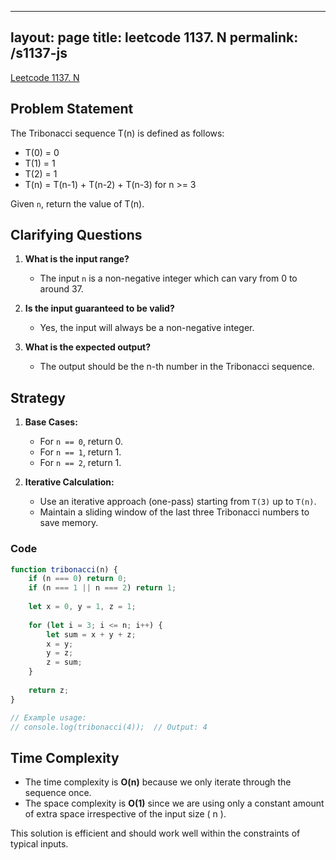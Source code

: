 
---
layout: page
title: leetcode 1137. N
permalink: /s1137-js
---
[Leetcode 1137. N](https://algoadvance.github.io/algoadvance/l1137)
## Problem Statement
The Tribonacci sequence T(n) is defined as follows: 

- T(0) = 0
- T(1) = 1
- T(2) = 1
- T(n) = T(n-1) + T(n-2) + T(n-3) for n >= 3

Given `n`, return the value of T(n).

## Clarifying Questions
1. **What is the input range?**
   - The input `n` is a non-negative integer which can vary from 0 to around 37.
   
2. **Is the input guaranteed to be valid?**
   - Yes, the input will always be a non-negative integer.

3. **What is the expected output?**
   - The output should be the n-th number in the Tribonacci sequence.

## Strategy
1. **Base Cases:**
   - For `n == 0`, return 0.
   - For `n == 1`, return 1.
   - For `n == 2`, return 1.

2. **Iterative Calculation:**
   - Use an iterative approach (one-pass) starting from `T(3)` up to `T(n)`. 
   - Maintain a sliding window of the last three Tribonacci numbers to save memory.

### Code
```javascript
function tribonacci(n) {
    if (n === 0) return 0;
    if (n === 1 || n === 2) return 1;
    
    let x = 0, y = 1, z = 1;
    
    for (let i = 3; i <= n; i++) {
        let sum = x + y + z;
        x = y;
        y = z;
        z = sum;
    }
    
    return z;
}

// Example usage:
// console.log(tribonacci(4));  // Output: 4
```

## Time Complexity
- The time complexity is **O(n)** because we only iterate through the sequence once.
- The space complexity is **O(1)** since we are using only a constant amount of extra space irrespective of the input size \( n \).

This solution is efficient and should work well within the constraints of typical inputs.